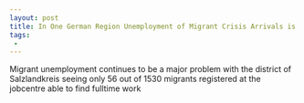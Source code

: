 ```yaml
---
layout: post
title: In One German Region Unemployment of Migrant Crisis Arrivals is 96 Per Cent
tags:
 -
---
```

Migrant unemployment continues to be a major problem with the district of Salzlandkreis seeing only 56 out of 1530 migrants registered at the jobcentre able to find fulltime work
